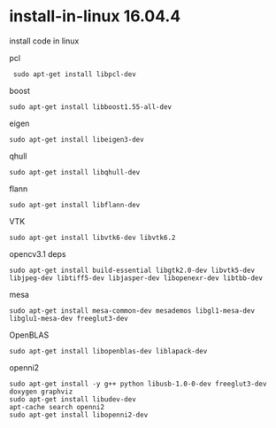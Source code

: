 # install-in-linux 16.04.4
install code in linux

pcl

     sudo apt-get install libpcl-dev 

boost

    sudo apt-get install libboost1.55-all-dev

eigen

    sudo apt-get install libeigen3-dev

qhull

    sudo apt-get install libqhull-dev

flann

    sudo apt-get install libflann-dev

VTK

    sudo apt-get install libvtk6-dev libvtk6.2

opencv3.1 deps

    sudo apt-get install build-essential libgtk2.0-dev libvtk5-dev libjpeg-dev libtiff5-dev libjasper-dev libopenexr-dev libtbb-dev

mesa

    sudo apt-get install mesa-common-dev mesademos libgl1-mesa-dev libglu1-mesa-dev freeglut3-dev
OpenBLAS

    sudo apt-get install libopenblas-dev liblapack-dev 
    
openni2

    sudo apt-get install -y g++ python libusb-1.0-0-dev freeglut3-dev doxygen graphviz
    sudo apt-get install libudev-dev 
    apt-cache search openni2
    sudo apt-get install libopenni2-dev 
